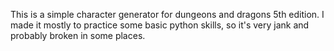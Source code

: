 This is a simple character generator for dungeons and dragons 5th edition. I made it mostly to practice some basic python skills, so it's very jank and probably broken in some places.
